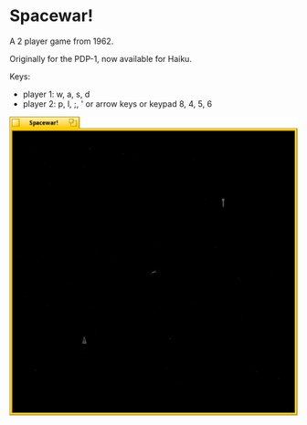 Spacewar!
=========

A 2 player game from 1962.

Originally for the PDP-1, now available for Haiku.

Keys:
* player 1: w, a, s, d
* player 2: p, l, ;, ' or arrow keys or keypad 8, 4, 5, 6

![screenshot](spacewar.png)
